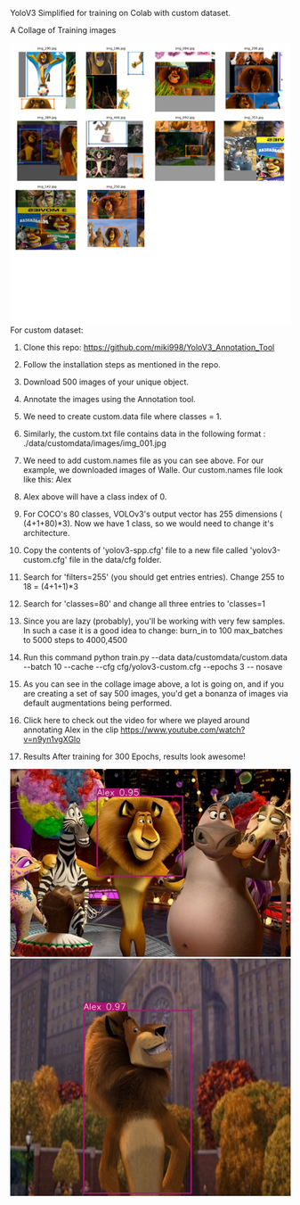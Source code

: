 YoloV3 Simplified for training on Colab with custom dataset.

A Collage of Training images

![github-small](https://github.com/NagaKalyani2409/EVA4-Assignment/blob/master/S13/Assignment%20B/train_batch0.png)
For custom dataset:

1. Clone this repo: https://github.com/miki998/YoloV3_Annotation_Tool
2. Follow the installation steps as mentioned in the repo.
3. Download 500 images of your unique object.
4. Annotate the images using the Annotation tool.
5. We need to create custom.data file where classes = 1.
6. Similarly, the custom.txt file contains data in the following format : 
  ./data/customdata/images/img_001.jpg
  
7. We need to add custom.names file as you can see above. For our example, we downloaded images of Walle. Our custom.names file look        like this:
   Alex
   
5. Alex above will have a class index of 0.
6. For COCO's 80 classes, VOLOv3's output vector has 255 dimensions ( (4+1+80)*3). Now we have 1 class, so we would need to change it's    architecture.
7. Copy the contents of 'yolov3-spp.cfg' file to a new file called 'yolov3-custom.cfg' file in the data/cfg folder.
8. Search for 'filters=255' (you should get entries entries). Change 255 to 18 = (4+1+1)*3
9. Search for 'classes=80' and change all three entries to 'classes=1

10. Since you are lazy (probably), you'll be working with very few samples. In such a case it is a good idea to change:
  burn_in to 100
  max_batches to 5000
  steps to 4000,4500

10. Run this command python train.py --data data/customdata/custom.data --batch 10 --cache --cfg cfg/yolov3-custom.cfg --epochs 3 --         nosave
11. As you can see in the collage image above, a lot is going on, and if you are creating a set of say 500 images, you'd get a bonanza       of images via default augmentations being performed.
12. Click here to check out the video for where we played around annotating Alex in the clip
    https://www.youtube.com/watch?v=n9yn1vgXGlo

13. Results After training for 300 Epochs, results look awesome!

![github-small](https://github.com/NagaKalyani2409/EVA4-Assignment/blob/master/S13/Assignment%20B/test_img_001.jpg)
![github-small](https://github.com/NagaKalyani2409/EVA4-Assignment/blob/master/S13/Assignment%20B/test_img_004.jpg)
